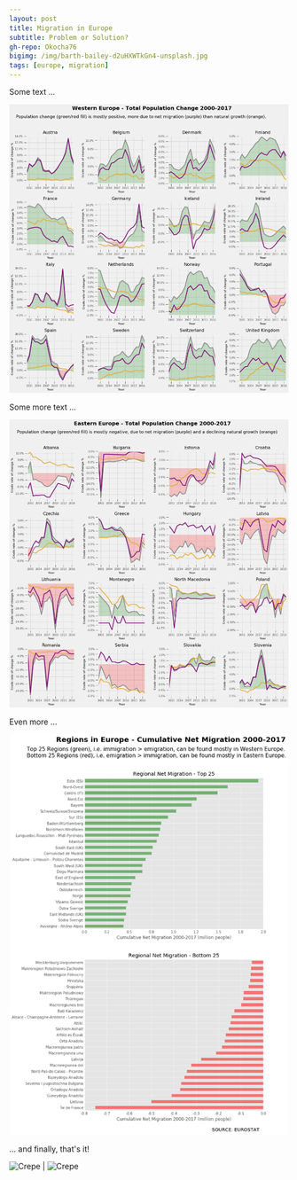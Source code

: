 ```yaml
---
layout: post
title: Migration in Europe
subtitle: Problem or Solution?
gh-repo: Okocha76
bigimg: /img/barth-bailey-d2uHXWTkGn4-unsplash.jpg
tags: [europe, migration]
---
```





Some text ...  

[ ![](/img/WEurope.png) ](/img/WEurope.png)

Some more text ...    

[ ![](/img/EEurope.png) ](/img/EEurope.png)

Even more ...

[ ![](/img/regions.png) ](/img/regions.png)

... and finally, that's it!

![Crepe](/img/avatar-icon.png) | ![Crepe](/img/avatar-icon.png)
